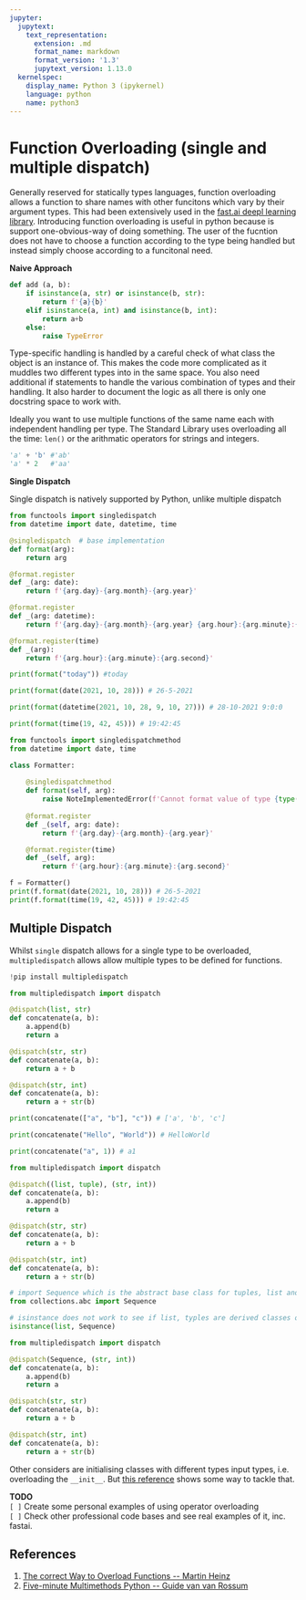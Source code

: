 ```yaml
---
jupyter:
  jupytext:
    text_representation:
      extension: .md
      format_name: markdown
      format_version: '1.3'
      jupytext_version: 1.13.0
  kernelspec:
    display_name: Python 3 (ipykernel)
    language: python
    name: python3
---
```


# Function Overloading (single and multiple dispatch)

Generally reserved for statically types languages, function overloading allows a function to share names with other funcitons which vary by their argument types. This had been extensively used in the [fast.ai deepl learning library](https://github.com/fastai/fastai/tree/master/fastai). Introducing function overloading is useful in python because is support one-obvious-way of doing something. The user of the fucntion does not have to choose a function according to the type being handled but instead simply choose according to a funcitonal need.


__Naive Approach__

```python
def add (a, b):
    if isinstance(a, str) or isinstance(b, str):
        return f'{a}{b}'
    elif isinstance(a, int) and isinstance(b, int):
        return a+b
    else:
        raise TypeError
```

Type-specific handling is handled by a careful check of what class the object is an instance of. This makes the code more complicated as it muddles two different types into in the same space. You also need additional if statements to handle the various combination of types and their handling. It also harder to document the logic as all there is only one docstring space to work with.

Ideally you want to use multiple functions of the same name each with independent handling per type. The Standard Library uses overloading all the time: `len()` or the arithmatic operators for strings and integers.

```python
'a' + 'b' #'ab'
'a' * 2   #'aa'
```

__Single Dispatch__

Single dispatch is natively supported by Python, unlike multiple dispatch

```python
from functools import singledispatch
from datetime import date, datetime, time

@singledispatch  # base implementation
def format(arg):
    return arg

@format.register
def _(arg: date):
    return f'{arg.day}-{arg.month}-{arg.year}'

@format.register
def _(arg: datetime):
    return f'{arg.day}-{arg.month}-{arg.year} {arg.hour}:{arg.minute}:{arg.second}'

@format.register(time)
def _(arg):
    return f'{arg.hour}:{arg.minute}:{arg.second}'
```

```python
print(format("today")) #today
```

```python
print(format(date(2021, 10, 28))) # 26-5-2021
```

```python
print(format(datetime(2021, 10, 28, 9, 10, 27))) # 28-10-2021 9:0:0
```

```python
print(format(time(19, 42, 45))) # 19:42:45
```

```python
from functools import singledispatchmethod
from datetime import date, time

class Formatter:
    
    @singledispatchmethod
    def format(self, arg):
        raise NoteImplementedError(f'Cannot format value of type {type(arg)}')
    
    @format.register
    def _(self, arg: date):
        return f'{arg.day}-{arg.month}-{arg.year}'

    @format.register(time)
    def _(self, arg):
        return f'{arg.hour}:{arg.minute}:{arg.second}'
```

```python
f = Formatter()
print(f.format(date(2021, 10, 28))) # 26-5-2021
print(f.format(time(19, 42, 45))) # 19:42:45
```

## Multiple Dispatch

Whilst `single` dispatch allows for a single type to be overloaded, `multipledispatch` allows allow multiple types to be defined for functions.

```python
!pip install multipledispatch
```

```python
from multipledispatch import dispatch

@dispatch(list, str)
def concatenate(a, b):
    a.append(b)
    return a

@dispatch(str, str)
def concatenate(a, b):
    return a + b

@dispatch(str, int)
def concatenate(a, b):
    return a + str(b)
```

```python
print(concatenate(["a", "b"], "c")) # ['a', 'b', 'c']
```

```python
print(concatenate("Hello", "World")) # HelloWorld
```

```python
print(concatenate("a", 1)) # a1
```

```python
from multipledispatch import dispatch

@dispatch((list, tuple), (str, int))
def concatenate(a, b):
    a.append(b)
    return a

@dispatch(str, str)
def concatenate(a, b):
    return a + b

@dispatch(str, int)
def concatenate(a, b):
    return a + str(b)
```

```python
# import Sequence which is the abstract base class for tuples, list and range
from collections.abc import Sequence

# isinstance does not work to see if list, typles are derived classes of Sequence:
isinstance(list, Sequence)
```

```python
from multipledispatch import dispatch

@dispatch(Sequence, (str, int))
def concatenate(a, b):
    a.append(b)
    return a

@dispatch(str, str)
def concatenate(a, b):
    return a + b

@dispatch(str, int)
def concatenate(a, b):
    return a + str(b)
```

Other considers are initialising classes with different types input types, i.e. overloading the `__init__`. But [this reference](https://stackoverflow.com/questions/141545/how-to-overload-init-method-based-on-argument-type/141777#141777) shows some way to tackle that.


__TODO__  
`[ ]` Create some personal examples of using operator overloading  
`[ ]` Check other professional code bases and see real examples of it, inc. fastai.  


## References

1. [The correct Way to Overload Functions -- Martin Heinz](https://towardsdatascience.com/the-correct-way-to-overload-functions-in-python-b11b50ca7336)
2. [Five-minute Multimethods Python -- Guide van van Rossum](https://www.artima.com/weblogs/viewpost.jsp?thread=101605)
